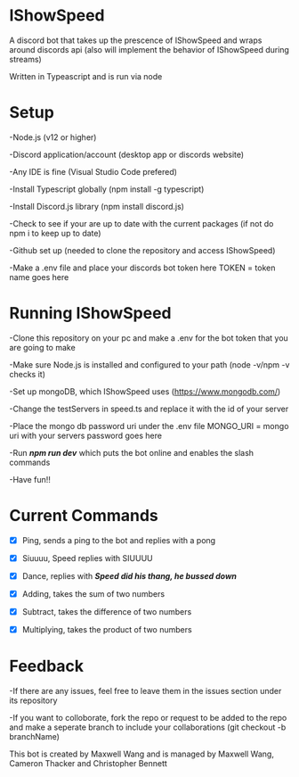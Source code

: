 # IShowSpeed

A discord bot that takes up the prescence of IShowSpeed and wraps around discords api (also will implement the behavior of IShowSpeed during streams)

Written in Typeascript and is run via node

<h1>Setup</h1>
-Node.js (v12 or higher)


-Discord application/account (desktop app or discords website)

-Any IDE is fine (Visual Studio Code prefered)

-Install Typescript globally (npm install -g typescript)

-Install Discord.js library (npm install discord.js)

-Check to see if your are up to date with the current packages (if not do npm i to keep up to date)

-Github set up (needed to clone the repository and access IShowSpeed)

-Make a .env file and place your discords bot token here TOKEN = token name goes here

<h1>Running IShowSpeed</h1>
-Clone this repository on your pc and make a .env for the bot token that you are going to make


-Make sure Node.js is installed and configured to your path (node -v/npm -v checks it)

-Set up mongoDB, which IShowSpeed uses (https://www.mongodb.com/)

-Change the testServers in speed.ts and replace it with the id of your server

-Place the mongo db password uri under the .env file MONGO_URI = mongo uri with your servers password goes here

-Run ***npm run dev***  which puts the bot online and enables the slash commands

-Have fun!!


<h1>Current Commands</h1>

- [X] Ping, sends a ping to the bot and replies with a pong
- [X] Siuuuu, Speed replies with SIUUUU
- [X] Dance, replies with ***Speed did his thang, he bussed down***
- [X] Adding, takes the sum of two numbers
- [X] Subtract, takes the difference of two numbers
- [X] Multiplying, takes the product of two numbers


<h1>Feedback</h1>
-If there are any issues, feel free to leave them in the issues section under its repository

-If you want to colloborate, fork the repo or request to be added to the repo and make a seperate branch to include your collaborations (git checkout -b branchName)

<p2>This bot is created by Maxwell Wang and is managed by Maxwell Wang, Cameron Thacker and Christopher Bennett</p2>
